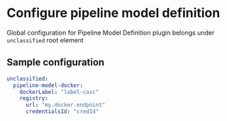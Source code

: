 # Configure pipeline model definition

Global configuration for Pipeline Model Definition plugin belongs under `unclassified` root element

## Sample configuration

```yaml
unclassified:
  pipeline-model-docker:
    dockerLabel: "label-casc"
    registry:
      url: "my.docker.endpoint"
      credentialsId: "credId"
```
